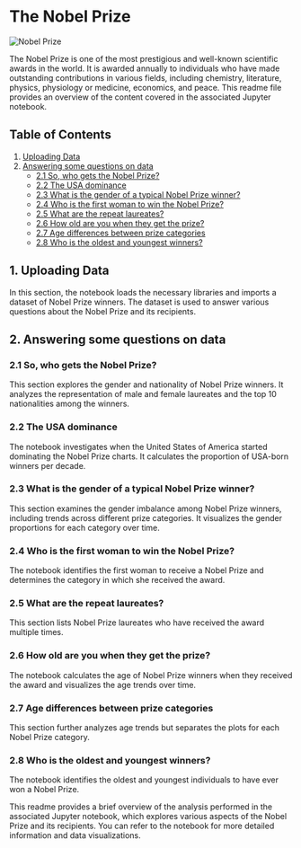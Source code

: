 # The Nobel Prize

![Nobel Prize](https://th.bing.com/th/id/R.2655153221fe6410741a96f4bff99e8c?rik=%2b2AV6d0yGoXZOQ&riu=http%3a%2f%2fres.freestockphotos.biz%2fpictures%2f17%2f17280-the-front-of-a-nobel-prize-medal-pv.jpg&ehk=bVN%2bJ%2fgoml2q36g6YYqsHvoclot5ks74%2frj9XPQZ4xE%3d&risl=&pid=ImgRaw&r=0)

The Nobel Prize is one of the most prestigious and well-known scientific awards in the world. It is awarded annually to individuals who have made outstanding contributions in various fields, including chemistry, literature, physics, physiology or medicine, economics, and peace. This readme file provides an overview of the content covered in the associated Jupyter notebook.

## Table of Contents

1. [Uploading Data](#1-uploading-data)
2. [Answering some questions on data](#2-answering-some-questions-on-data)
    - [2.1 So, who gets the Nobel Prize?](#2.1-so-who-gets-the-nobel-prize)
    - [2.2 The USA dominance](#2.2-the-usa-dominance)
    - [2.3 What is the gender of a typical Nobel Prize winner?](#2.3-what-is-the-gender-of-a-typical-nobel-prize-winner)
    - [2.4 Who is the first woman to win the Nobel Prize?](#2.4-who-is-the-first-woman-to-win-the-nobel-prize)
    - [2.5 What are the repeat laureates?](#2.5-what-are-the-repeat-laureates)
    - [2.6 How old are you when they get the prize?](#2.6-how-old-are-you-when-they-get-the-prize)
    - [2.7 Age differences between prize categories](#2.7-age-differences-between-prize-categories)
    - [2.8 Who is the oldest and youngest winners?](#2.8-who-is-the-oldest-and-youngest-winners)

## 1. Uploading Data

In this section, the notebook loads the necessary libraries and imports a dataset of Nobel Prize winners. The dataset is used to answer various questions about the Nobel Prize and its recipients.

## 2. Answering some questions on data

### 2.1 So, who gets the Nobel Prize?

This section explores the gender and nationality of Nobel Prize winners. It analyzes the representation of male and female laureates and the top 10 nationalities among the winners.

### 2.2 The USA dominance

The notebook investigates when the United States of America started dominating the Nobel Prize charts. It calculates the proportion of USA-born winners per decade.

### 2.3 What is the gender of a typical Nobel Prize winner?

This section examines the gender imbalance among Nobel Prize winners, including trends across different prize categories. It visualizes the gender proportions for each category over time.

### 2.4 Who is the first woman to win the Nobel Prize?

The notebook identifies the first woman to receive a Nobel Prize and determines the category in which she received the award.

### 2.5 What are the repeat laureates?

This section lists Nobel Prize laureates who have received the award multiple times.

### 2.6 How old are you when they get the prize?

The notebook calculates the age of Nobel Prize winners when they received the award and visualizes the age trends over time.

### 2.7 Age differences between prize categories

This section further analyzes age trends but separates the plots for each Nobel Prize category.

### 2.8 Who is the oldest and youngest winners?

The notebook identifies the oldest and youngest individuals to have ever won a Nobel Prize.

This readme provides a brief overview of the analysis performed in the associated Jupyter notebook, which explores various aspects of the Nobel Prize and its recipients. You can refer to the notebook for more detailed information and data visualizations.
